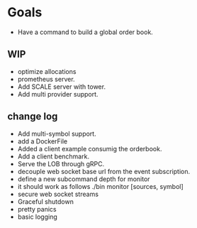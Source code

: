 # Goals
- Have a command to build a global order book.

## WIP

- optimize allocations
- prometheus server.
- Add SCALE server with tower.
- Add multi provider support.
## change log
+ Add multi-symbol support.
+ add a DockerFile
+ Added a client example consumig the orderbook.
+ Add a client benchmark.
+ Serve the LOB through gRPC.
+ decouple web socket base url from the event subscription.
+ define a new subcommand depth for monitor
+ it should work as follows ./bin monitor <metric> [sources, symbol]
+ secure web socket streams
+ Graceful shutdown
+ pretty panics
+ basic logging
